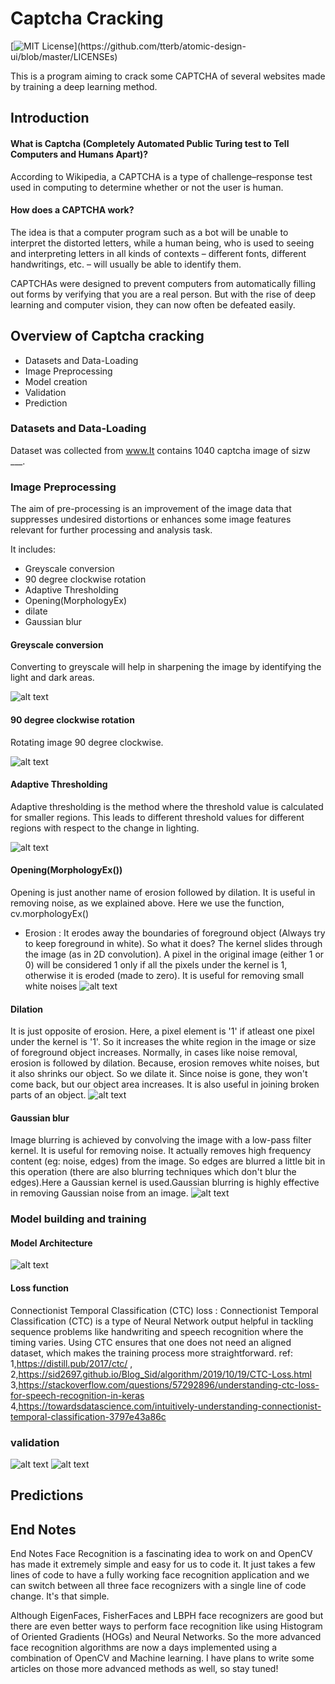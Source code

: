 
# Captcha Cracking

[![MIT License](https://img.shields.io/apm/l/atomic-design-ui.svg?)](https://github.com/tterb/atomic-design-ui/blob/master/LICENSEs)

This is a program aiming to crack some CAPTCHA of several websites made by training a deep learning method.




## Introduction 

#### What is Captcha (Completely Automated Public Turing test to Tell Computers and Humans Apart)?

According to Wikipedia, a CAPTCHA is a type of challenge–response test used in computing to determine whether or not the user is human.


#### How does a CAPTCHA work?

The idea is that a computer program such as a bot will be unable to interpret the distorted letters, while a human being, who is used to seeing and interpreting letters in all kinds of contexts – different fonts, different handwritings, etc. – will usually be able to identify them.

CAPTCHAs were designed to prevent computers from automatically filling out forms by verifying that you are a real person. But with the rise of deep learning and computer vision, they can now often be defeated easily.


## Overview of Captcha cracking
- Datasets and Data-Loading
- Image Preprocessing
- Model creation
- Validation
- Prediction
### Datasets and Data-Loading

Dataset was collected from www.It contains 1040 captcha image of sizw ___.

### Image Preprocessing

The aim of pre-processing is an improvement of the image data that suppresses undesired distortions or enhances some image features relevant for further processing and analysis task.

It includes:
- Greyscale conversion
- 90 degree clockwise rotation
- Adaptive Thresholding
- Opening(MorphologyEx)
- dilate
- Gaussian blur


#### Greyscale conversion

Converting to greyscale will help in sharpening the image by identifying the light and dark areas.

![alt text](https://raw.githubusercontent.com/vivekalex61/insightsearch/master/test/overall_sentiments.png)

#### 90 degree clockwise rotation
Rotating image 90 degree clockwise.

![alt text](https://raw.githubusercontent.com/vivekalex61/insightsearch/master/test/overall_sentiments.png)

#### Adaptive Thresholding

Adaptive thresholding is the method where the threshold value is calculated for smaller regions. This leads to different threshold values for different regions with respect to the change in lighting. 

![alt text](https://raw.githubusercontent.com/vivekalex61/insightsearch/master/test/overall_sentiments.png)

#### Opening(MorphologyEx())

Opening is just another name of erosion followed by dilation. It is useful in removing noise, as we explained above. Here we use the function, cv.morphologyEx()
- Erosion : It erodes away the boundaries of foreground object (Always try to keep foreground in white). So what it does? The kernel slides through the image (as in 2D convolution). A pixel in the original image (either 1 or 0) will be considered 1 only if all the pixels under the kernel is 1, otherwise it is eroded (made to zero). It is useful for removing small white noises 
![alt text](https://raw.githubusercontent.com/vivekalex61/insightsearch/master/test/overall_sentiments.png)

#### Dilation
It is just opposite of erosion. Here, a pixel element is '1' if atleast one pixel under the kernel is '1'. So it increases the white region in the image or size of foreground object increases. Normally, in cases like noise removal, erosion is followed by dilation. Because, erosion removes white noises, but it also shrinks our object. So we dilate it. Since noise is gone, they won't come back, but our object area increases. It is also useful in joining broken parts of an object.
![alt text](https://raw.githubusercontent.com/vivekalex61/insightsearch/master/test/overall_sentiments.png)

#### Gaussian blur 
Image blurring is achieved by convolving the image with a low-pass filter kernel. It is useful for removing noise. It actually removes high frequency content (eg: noise, edges) from the image. So edges are blurred a little bit in this operation (there are also blurring techniques which don't blur the edges).Here a Gaussian kernel is used.Gaussian blurring is highly effective in removing Gaussian noise from an image.
![alt text](https://raw.githubusercontent.com/vivekalex61/insightsearch/master/test/overall_sentiments.png)

### Model building and training
#### Model Architecture
![alt text](https://raw.githubusercontent.com/vivekalex61/insightsearch/master/test/overall_sentiments.png)

#### Loss function

Connectionist Temporal Classification (CTC) loss :
Connectionist Temporal Classification (CTC) is a type of Neural Network output helpful in tackling sequence problems like handwriting and speech recognition where the timing varies. Using CTC ensures that one does not need an aligned dataset, which makes the training process more straightforward.
ref: 1,https://distill.pub/2017/ctc/ , 2,https://sid2697.github.io/Blog_Sid/algorithm/2019/10/19/CTC-Loss.html
3,https://stackoverflow.com/questions/57292896/understanding-ctc-loss-for-speech-recognition-in-keras
4,https://towardsdatascience.com/intuitively-understanding-connectionist-temporal-classification-3797e43a86c
### validation 

![alt text](https://raw.githubusercontent.com/vivekalex61/insightsearch/master/test/overall_sentiments.png)
![alt text](https://raw.githubusercontent.com/vivekalex61/insightsearch/master/test/overall_sentiments.png)


## Predictions


## End Notes

End Notes
Face Recognition is a fascinating idea to work on and OpenCV has made it extremely simple and easy for us to code it. It just takes a few lines of code to have a fully working face recognition application and we can switch between all three face recognizers with a single line of code change. It's that simple.

Although EigenFaces, FisherFaces and LBPH face recognizers are good but there are even better ways to perform face recognition like using Histogram of Oriented Gradients (HOGs) and Neural Networks. So the more advanced face recognition algorithms are now a days implemented using a combination of OpenCV and Machine learning. I have plans to write some articles on those more advanced methods as well, so stay tuned!

